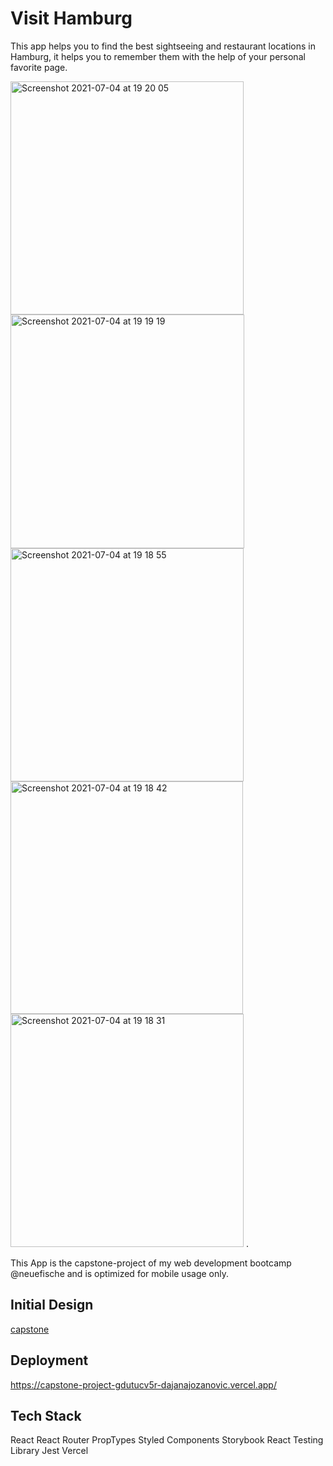 # Visit Hamburg

This app helps you to find the best sightseeing and restaurant locations in Hamburg, it helps you to remember them with the help of your personal favorite page.

<img width="373" alt="Screenshot 2021-07-04 at 19 20 05" src="https://user-images.githubusercontent.com/82399097/124393884-f8dc7980-dcfc-11eb-8f9f-af3c3ebff9aa.png">
<img width="374" alt="Screenshot 2021-07-04 at 19 19 19" src="https://user-images.githubusercontent.com/82399097/124393885-f9751000-dcfc-11eb-82d0-8ec39388ffca.png">
<img width="373" alt="Screenshot 2021-07-04 at 19 18 55" src="https://user-images.githubusercontent.com/82399097/124393886-f9751000-dcfc-11eb-8d28-eb6a9b7032e0.png">
<img width="372" alt="Screenshot 2021-07-04 at 19 18 42" src="https://user-images.githubusercontent.com/82399097/124393887-fa0da680-dcfc-11eb-99a3-2cd241f333ca.png">
<img width="373" alt="Screenshot 2021-07-04 at 19 18 31" src="https://user-images.githubusercontent.com/82399097/124393888-faa63d00-dcfc-11eb-9e6a-f3d09aaaa94d.png">
.

This App is the capstone-project of my web development bootcamp @neuefische and is optimized for mobile usage only.


## Initial Design
[capstone](https://user-images.githubusercontent.com/82399097/124394259-07c42b80-dcff-11eb-89cd-66bb7064e432.png)


## Deployment

https://capstone-project-gdutucv5r-dajanajozanovic.vercel.app/

## Tech Stack

React
React Router
PropTypes
Styled Components
Storybook
React Testing Library
Jest
Vercel
    
    
